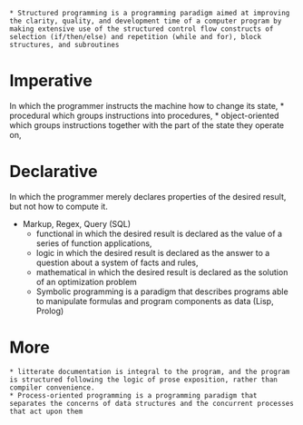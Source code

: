 	* Structured programming is a programming paradigm aimed at improving the clarity, quality, and development time of a computer program by making extensive use of the structured control flow constructs of selection (if/then/else) and repetition (while and for), block structures, and subroutines

# Imperative

In which the programmer instructs the machine how to change its state,
	* procedural which groups instructions into procedures,
	* object-oriented which groups instructions together with the part of the state they operate on,


# Declarative

In which the programmer merely declares properties of the desired result, but not how to compute it.
  * Markup, Regex, Query (SQL)
	* functional in which the desired result is declared as the value of a series of function applications,
	* logic in which the desired result is declared as the answer to a question about a system of facts and rules,
	* mathematical in which the desired result is declared as the solution of an optimization problem
	* Symbolic programming is a paradigm that describes programs able to manipulate formulas and program components as data (Lisp, Prolog)

# More

	* litterate documentation is integral to the program, and the program is structured following the logic of prose exposition, rather than compiler convenience.
	* Process-oriented programming is a programming paradigm that separates the concerns of data structures and the concurrent processes that act upon them
